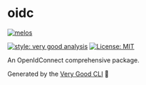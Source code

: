 # oidc


[![melos](https://img.shields.io/badge/maintained%20with-melos-f700ff.svg?style=flat-square)](https://github.com/invertase/melos)
<!-- ![coverage][coverage_badge] -->
[![style: very good analysis][very_good_analysis_badge]][very_good_analysis_link]
[![License: MIT][license_badge]][license_link]

An OpenIdConnect comprehensive package.

Generated by the [Very Good CLI][very_good_cli_link] 🤖

<!-- [coverage_badge]: packages/oidc/coverage_badge.svg -->
[license_badge]: https://img.shields.io/badge/license-MIT-blue.svg
[license_link]: https://opensource.org/licenses/MIT
[very_good_analysis_badge]: https://img.shields.io/badge/style-very_good_analysis-B22C89.svg
[very_good_analysis_link]: https://pub.dev/packages/very_good_analysis
[very_good_cli_link]: https://github.com/VeryGoodOpenSource/very_good_cli
[very_good_ventures_link]: https://verygood.ventures/?utm_source=github&utm_medium=banner&utm_campaign=core
[very_good_ventures_link_dark]: https://verygood.ventures/?utm_source=github&utm_medium=banner&utm_campaign=core#gh-dark-mode-only
[very_good_ventures_link_light]: https://verygood.ventures/?utm_source=github&utm_medium=banner&utm_campaign=core#gh-light-mode-only
